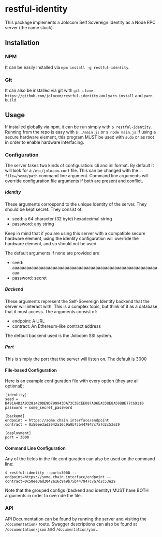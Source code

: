 # restful-identity
This package implements a Jolocom Self Sovereign Identity as a Node RPC server (the name stuck).

## Installation
### NPM
It can be easily installed via `npm install -g restful-identity`.

### Git
It can also be installed via git with `git clone https://github.com/jolocom/restful-identity` and `yarn install` and `yarn build`

## Usage
If installed globally via npm, it can be run simply with `$ restful-identity`.
Running from the repo is easy with `$ ./main.js` or `$ node main.js`
If using a secure hardware element, this program MUST be used with `sudo` or as root in order to enable hardware interfacing.

### Configuration
The server takes two kinds of configuration: cli and ini format.
By default it will look for a `/etc/jolocom.conf` file. This can be changed with the `--file=/some/path` command line argument.
Command line arguments will override configuration file arguments if both are present and conflict.

##### Identity
These arguments corrospond to the unique Identity of the server. They should be kept secret.
They consist of:
- seed: a 64 character (32 byte) hexadecimal string
- password: any string

Keep in mind that if you are using this server with a compatible secure hardware element, using the identity configuration will override the hardware element, and so should not be used.

The default arguments if none are provided are:
- seed: aaaaaaaaaaaaaaaaaaaaaaaaaaaaaaaaaaaaaaaaaaaaaaaaaaaaaaaaaaaaaaaa
- password: secret

##### Backend
These arguments represent the Self-Sovereign Identity backend that the server will interact with.
This is a complex topic, but think of it as a database that it must access.
The arguments consist of:
- endpoint: A URL
- contract: An Ethereum-like contract address

The default backend used is the Jolocom SSI system.

##### Port
This is simply the port that the server will listen on.
The default is 3000

#### File-based Configuration
Here is an example configuration file with every option (they are all optional):
```
[identity]
seed = B491A4D2A93281420DE9D799943DA73C3BCEE08FAD6EACD8E8A69BBE77C6D110
password = some_secret_password

[backend]
endpoint = https://some.chain.interface/endpoint
contract = 0x50ee3ad2042a16c9a9b75b447947c7a7d2c53e29

[deployment]
port = 3000
```

#### Command Line Configuration
Any of the fields in the file configuration can also be used on the command line:
```
$ restful-identity --port=3000 --endpoint=https://some.chain.interface/endpoint --contract=0x50ee3ad2042a16c9a9b75b447947c7a7d2c53e29
```
Note that the grouped configs (backend and identity) MUST have BOTH arguments in order to override the file.


### API
API Documentation can be found by running the server and visiting the `/documentation/` route.
Swagger descriptions can also be found at `/documentation/json` and `/documentation/yaml`.
